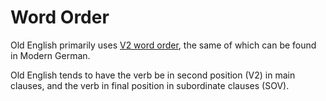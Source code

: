 # Word Order
Old English primarily uses [V2 word order](https://en.wikipedia.org/wiki/V2_word_order), the same of which can be found in Modern German.  

Old English tends to have the verb be in second position (V2) in main clauses, and the verb in final position in subordinate clauses (SOV).